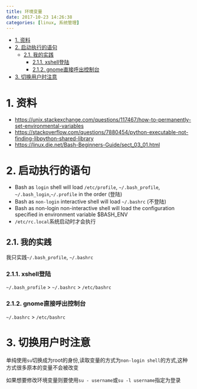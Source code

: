 ```yaml
---
title: 环境变量
date: 2017-10-23 14:26:38
categories: [linux, 系统管理]
---
```


<!-- TOC -->

- [1. 资料](#1-%E8%B5%84%E6%96%99)
- [2. 启动执行的语句](#2-%E5%90%AF%E5%8A%A8%E6%89%A7%E8%A1%8C%E7%9A%84%E8%AF%AD%E5%8F%A5)
    - [2.1. 我的实践](#21-%E6%88%91%E7%9A%84%E5%AE%9E%E8%B7%B5)
        - [2.1.1. xshell登陆](#211-xshell%E7%99%BB%E9%99%86)
        - [2.1.2. gnome直接呼出控制台](#212-gnome%E7%9B%B4%E6%8E%A5%E5%91%BC%E5%87%BA%E6%8E%A7%E5%88%B6%E5%8F%B0)
- [3. 切换用户时注意](#3-%E5%88%87%E6%8D%A2%E7%94%A8%E6%88%B7%E6%97%B6%E6%B3%A8%E6%84%8F)

<!-- /TOC -->

# 1. 资料
* https://unix.stackexchange.com/questions/117467/how-to-permanently-set-environmental-variables
* https://stackoverflow.com/questions/7880454/python-executable-not-finding-libpython-shared-library
* https://linux.die.net/Bash-Beginners-Guide/sect_03_01.html


# 2. 启动执行的语句
* Bash as `login` shell will load `/etc/profile`, `~/.bash_profile`, `~/.bash_login`,`~/.profile` in the order  (登陆)
* Bash as `non-login` interactive shell will load `~/.bashrc` (不登陆)
* Bash as non-login non-interactive shell will load the configuration specified in environment variable $BASH_ENV
* `/etc/rc.local`系统启动时才会执行

## 2.1. 我的实践
我只实践`~/.bash_profile`, `~/.bashrc`

### 2.1.1. xshell登陆
`~/.bash_profile` > `~/.bashrc` > `/etc/bashrc`

### 2.1.2. gnome直接呼出控制台
`~/.bashrc` > `/etc/bashrc`

# 3. 切换用户时注意

单纯使用`su`切换成为root的身份,读取变量的方式为`non-login shell`的方式,这种方式很多原本的变量不会被改变

如果想要修改环境变量则要使用`su - username`或`su -l username`指定为登录
